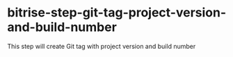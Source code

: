 # bitrise-step-git-tag-project-version-and-build-number
This step will create Git tag with project version and build number
